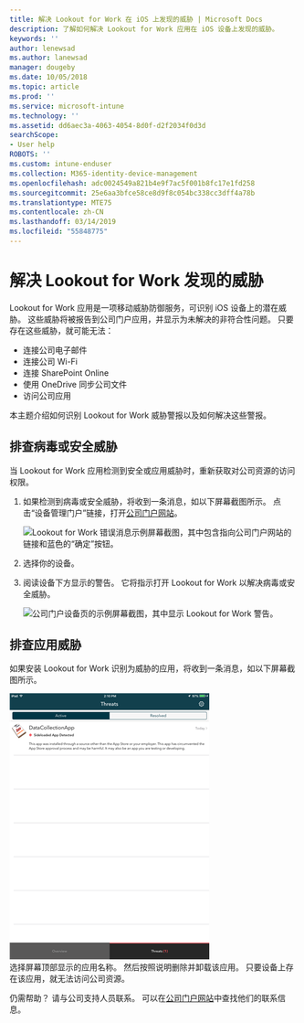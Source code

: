 ```yaml
---
title: 解决 Lookout for Work 在 iOS 上发现的威胁 | Microsoft Docs
description: 了解如何解决 Lookout for Work 应用在 iOS 设备上发现的威胁。
keywords: ''
author: lenewsad
ms.author: lanewsad
manager: dougeby
ms.date: 10/05/2018
ms.topic: article
ms.prod: ''
ms.service: microsoft-intune
ms.technology: ''
ms.assetid: dd6aec3a-4063-4054-8d0f-d2f2034f0d3d
searchScope:
- User help
ROBOTS: ''
ms.custom: intune-enduser
ms.collection: M365-identity-device-management
ms.openlocfilehash: adc0024549a821b4e9f7ac5f001b8fc17e1fd258
ms.sourcegitcommit: 25e6aa3bfce58ce8d9f8c054bc338cc3dff4a78b
ms.translationtype: MTE75
ms.contentlocale: zh-CN
ms.lasthandoff: 03/14/2019
ms.locfileid: "55848775"
---
```

# <a name="resolve-a-threat-found-by-lookout-for-work"></a>解决 Lookout for Work 发现的威胁  

Lookout for Work 应用是一项移动威胁防御服务，可识别 iOS 设备上的潜在威胁。 这些威胁将被报告到公司门户应用，并显示为未解决的非符合性问题。 只要存在这些威胁，就可能无法：

* 连接公司电子邮件
* 连接公司 Wi-Fi
* 连接 SharePoint Online
* 使用 OneDrive 同步公司文件
* 访问公司应用

本主题介绍如何识别 Lookout for Work 威胁警报以及如何解决这些警报。 

## <a name="troubleshoot-virus-or-security-threat"></a>排查病毒或安全威胁  
当 Lookout for Work 应用检测到安全或应用威胁时，重新获取对公司资源的访问权限。  

1. 如果检测到病毒或安全威胁，将收到一条消息，如以下屏幕截图所示。 点击“设备管理门户”链接，打开[公司门户网站](https://portal.manage.microsoft.com/devices)。  

    ![Lookout for Work 错误消息示例屏幕截图，其中包含指向公司门户网站的链接和蓝色的“确定”按钮。](./media/mtd-go-to-device-management-portal-android.png)  

2. 选择你的设备。  
3. 阅读设备下方显示的警告。 它将指示打开 Lookout for Work 以解决病毒或安全威胁。     

    ![公司门户设备页的示例屏幕截图，其中显示 Lookout for Work 警告。](./media/CP-lookout-virus-banner-1808.png)  

## <a name="troubleshoot-an-app-threat"></a>排查应用威胁   
如果安装 Lookout for Work 识别为威胁的应用，将收到一条消息，如以下屏幕截图所示。  

![示例屏幕截图，显示 Lookout for Work 检测到的活动应用威胁和已解决应用威胁列表。](./media/ios-lfw-threat-example.png)    
选择屏幕顶部显示的应用名称。 然后按照说明删除并卸载该应用。 只要设备上存在该应用，就无法访问公司资源。    

仍需帮助？ 请与公司支持人员联系。 可以在[公司门户网站](https://go.microsoft.com/fwlink/?linkid=2010980)中查找他们的联系信息。    

